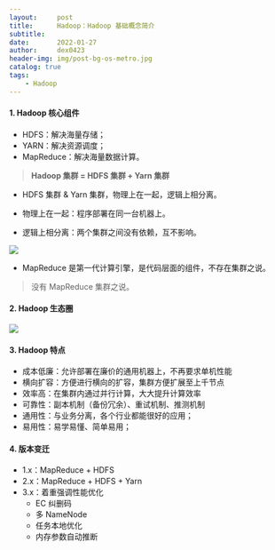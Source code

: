 ```yaml
---
layout:     post
title:      Hadoop：Hadoop 基础概念简介
subtitle:
date:       2022-01-27
author:     dex0423
header-img: img/post-bg-os-metro.jpg
catalog: true
tags:
    - Hadoop
---
```


#### 1. Hadoop 核心组件

- HDFS：解决海量存储；
- YARN：解决资源调度；
- MapReduce：解决海量数据计算。

>**Hadoop 集群 = HDFS 集群 + Yarn 集群**

- HDFS 集群 & Yarn 集群，物理上在一起，逻辑上相分离。

- 物理上在一起：程序部署在同一台机器上。
- 逻辑上相分离：两个集群之间没有依赖，互不影响。

![]({{site.baseurl}}/img-post/hadoop-6.png)

- MapReduce 是第一代计算引擎，是代码层面的组件，不存在集群之说。

>没有 MapReduce 集群之说。


#### 2. Hadoop 生态圈

![]({{site.baseurl}}/img-post/hadoop-7.png)


#### 3. Hadoop 特点

- 成本低廉：允许部署在廉价的通用机器上，不再要求单机性能
- 横向扩容：方便进行横向的扩容，集群方便扩展至上千节点
- 效率高：在集群内通过并行计算，大大提升计算效率
- 可靠性：副本机制（备份冗余）、重试机制、推测机制
- 通用性：与业务分离，各个行业都能很好的应用；
- 易用性：易学易懂、简单易用；

#### 4. 版本变迁

- 1.x：MapReduce + HDFS
- 2.x：MapReduce + HDFS + Yarn
- 3.x：着重强调性能优化
  - EC 纠删码
  - 多 NameNode
  - 任务本地优化
  - 内存参数自动推断


